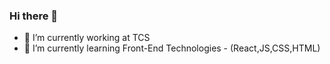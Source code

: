 ### Hi there 👋

- 🔭 I’m currently working at TCS
- 🌱 I’m currently learning Front-End Technologies - (React,JS,CSS,HTML)

<!--
**rishonkumar/rishonkumar** is a ✨ _special_ ✨ repository because its `README.md` (this file) appears on your GitHub profile.

Here are some ideas to get you started:

- 🔭 I’m currently working at TCS
- 🌱 I’m currently learning Front-End Technologies - (React,JS,CSS,HTML)
- 👯 I’m looking to collaborate on ...
- 🤔 I’m looking for help with ...
- 💬 Ask me about ...
- 📫 How to reach me: ...
- 😄 Pronouns: ...
- ⚡ Fun fact: ...
-->
